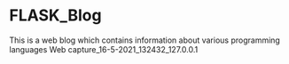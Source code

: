 # FLASK_Blog
This is a web blog which contains information about various programming languages
Web capture_16-5-2021_132432_127.0.0.1
